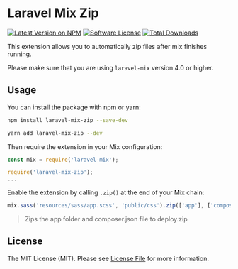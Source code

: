 # Laravel Mix Zip

[![Latest Version on NPM][ico-version]][link-npm]
[![Software License][ico-license]](LICENSE.md)
[![Total Downloads][ico-downloads]][link-downloads]

This extension allows you to automatically zip files after mix finishes running.  

Please make sure that you are using `laravel-mix` version 4.0 or higher.

## Usage

You can install the package with npm or yarn:

```bash
npm install laravel-mix-zip --save-dev
```

```bash
yarn add laravel-mix-zip --dev
```

Then require the extension in your Mix configuration:

```js
const mix = require('laravel-mix');

require('laravel-mix-zip');
...
```

Enable the extension by calling `.zip()` at the end of your Mix chain:

```js
mix.sass('resources/sass/app.scss', 'public/css').zip(['app'], ['composer.json'], 'deploy.zip');
```

> Zips the app folder and composer.json file to deploy.zip

## License

The MIT License (MIT). Please see [License File](LICENSE.md) for more information.

[ico-downloads]: https://img.shields.io/npm/dt/laravel-mix-zip.svg?style=flat-square
[ico-license]: https://img.shields.io/badge/license-MIT-brightgreen.svg?style=flat-square
[ico-version]: https://img.shields.io/npm/v/laravel-mix-zip.svg?style=flat-square
[link-downloads]: https://npmjs.com/package/laravel-mix-zip
[link-npm]: https://npmjs.com/package/laravel-mix-zip

